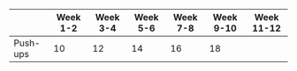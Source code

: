 | | Week 1-2 |  Week 3-4 | Week 5-6 | Week 7-8 | Week 9-10 | Week 11-12 |
| ---- | ---- | ----- | ------ | ----- | ----- | ----- |
| Push-ups | 10 | 12 | 14 | 16 | 18 